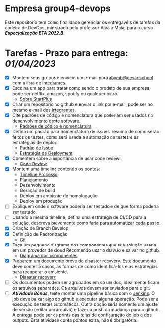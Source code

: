 # Empresa group4-devops

Este repositório tem como finalidade gerenciar os entregavéis de tarefas da cadeira de DevOps, ministrado pelo professor Alvaro Maia, para o curso ***Especialização ETA 2022.B***.

# Tarefas - Prazo para entrega: ***01/04/2023***
- [x] Montem seus grupos e enviem um e-mail para [abvmb@cesar.school](abvmb@cesar.school) com a lista de [integrantes](integrantes.md).
- [x] Escolha um app para tratar como sendo o produto de sua empresa, pode ser netflix, amazon, spotify ou qualquer outro.
    - [Sobre StartPlus](sobre_starplus.md)
- [x] Criar um repositório no github e enviar o link por e-mail, pode ser no mesmo e-mail dos [integrantes](integrantes.md).
- [x] Cite padrões de código e nomenclatura que poderiam ser usados no desenvolvimento deste software.
  - [Padrões de código e nomenclatura](padrao-de-projetos.md)
- [x] Defina um padrão para nomenclatura de issues, resumo de como serão feitos os testes, como será usada a automação de testes e as estratégias de deploy.
    - [Padrão de Issue](padroniozação-de-issues.md)
    - [Estratégia de Deployment](estrategia-de-deployment.md)  
- [x] Comentem sobre a importância de usar code review!
    - [Code Review](code-review.md)
- [X] Montem uma timeline contendo os pontos:
    - [Timeline Processo](timeline-processo.md)
  - Planejamento
  - Desenvolvimento
  - Geração de build
  - Deploy em ambiente de homologação
  - Deploy em produção
- [ ] Expliquem onde o software poderia ser testado e de que forma poderia ser testado.
- [ ] Usando a mesma timeline, defina uma estratégia de CI/CD para a solução, descreva brevemente como faria para automatizar cada passo.
- [x] Criação de Branch Develop
- [x] Definição de Padronização 
    - [Git](git.md)
- [x] Faça um pequeno diagrama dos componentes que sua solução usaria em um provedor de cloud Recomendo usar o draw.io e salvar no github. 
  - [Diagrama dos componentes](https://drive.google.com/file/d/1pMk84ukv0kH4RIXaeS4kBhf_eeUMh_RP/view?usp=sharing)
- [x] Preparem um documento breve de disaster recovery. Este documento deve conter 5 casos, as formas de como identificá-los e as estratégias para recuperar o ambiente.
  - [Disaster recovery](disaster-recovery)
- [ ] Os documentos podem ser agrupados em só um doc, idealmente ficam os arquivos separados. Os arquivos devem ser enviados para o git.
- [ ] ***Atividade Bônus***, tente montar uma pipeline básica com o [Jenkins](https://www.jenkins.io). O job deve baixar algo do github e executar alguma operação. Pode ser a execução de testes automáticos. Outra opção seria somente um ajuste de versão (editar um arquivo) e fazer o push da mudança para o github. A entrega pode ser os prints das telas de configuração do job e dos outputs. Esta atividade conta pontos extra, não é obrigatória. 
